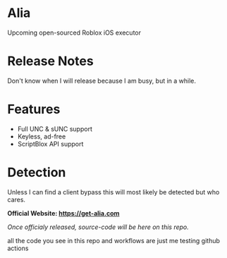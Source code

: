 # Alia
Upcoming open-sourced Roblox iOS executor

# Release Notes

Don't know when I will release because I am busy, but in a while.

# Features

- Full UNC & sUNC support
- Keyless, ad-free
- ScriptBlox API support

# Detection

Unless I can find a client bypass this will most likely be detected but who cares.

**Official Website: https://get-alia.com**

*Once officialy released, source-code will be here on this repo.*

all the code you see in this repo and workflows are just me testing github actions

